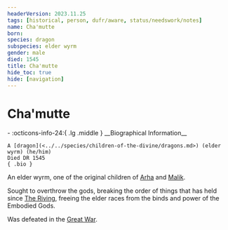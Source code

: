 ```yaml
---
headerVersion: 2023.11.25
tags: [historical, person, dufr/aware, status/needswork/notes]
name: Cha'mutte
born:
species: dragon
subspecies: elder wyrm
gender: male
died: 1545
title: Cha'mutte
hide_toc: true
hide: [navigation]
---
```

# Cha'mutte
<div class="grid cards ext-narrow-margin ext-one-column" markdown>
- :octicons-info-24:{ .lg .middle } __Biographical Information__

    A [dragon](<../../species/children-of-the-divine/dragons.md>) (elder wyrm) (he/him)  
    Died DR 1545  
    { .bio }

</div>


An elder wyrm, one of the original children of [Arha](<../../cosmology/gods/high-gods/arha.md>) and [Malik](<../../cosmology/gods/high-gods/malik.md>).

Sought to overthrow the gods, breaking the order of things that has held since [The Riving](<../../events/ancient/the-riving.md>), freeing the elder races from the binds and power of the Embodied Gods. 

Was defeated in the [Great War](<../../events/1500s/great-war.md>).